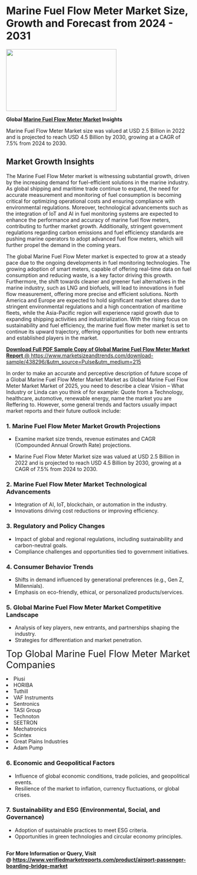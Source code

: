 <H1>Marine Fuel Flow Meter Market Size, Growth and Forecast from 2024 - 2031</H1><img class="aligncenter size-medium wp-image-584254" src="https://thirdeyenews.in/wp-content/uploads/2024/09/Global-Market-Research-300x168.jpeg" alt="" width="300" height="168" /><p><strong>Global&nbsp;<a href="https://www.marketsizeandtrends.com/download-sample/438296/&amp;utm_source=Pulse&amp;utm_medium=215">Marine Fuel Flow Meter Market</a> Insights</strong></p><p>Marine Fuel Flow Meter Market size was valued at USD 2.5 Billion in 2022 and is projected to reach USD 4.5 Billion by 2030, growing at a CAGR of 7.5% from 2024 to 2030.</p><p><h2>Market Growth Insights</h2> <p>The Marine Fuel Flow Meter market is witnessing substantial growth, driven by the increasing demand for fuel-efficient solutions in the marine industry. As global shipping and maritime trade continue to expand, the need for accurate measurement and monitoring of fuel consumption is becoming critical for optimizing operational costs and ensuring compliance with environmental regulations. Moreover, technological advancements such as the integration of IoT and AI in fuel monitoring systems are expected to enhance the performance and accuracy of marine fuel flow meters, contributing to further market growth. Additionally, stringent government regulations regarding carbon emissions and fuel efficiency standards are pushing marine operators to adopt advanced fuel flow meters, which will further propel the demand in the coming years.</p> <p><a href="#"></a></p> <p>The global Marine Fuel Flow Meter market is expected to grow at a steady pace due to the ongoing developments in fuel monitoring technologies. The growing adoption of smart meters, capable of offering real-time data on fuel consumption and reducing waste, is a key factor driving this growth. Furthermore, the shift towards cleaner and greener fuel alternatives in the marine industry, such as LNG and biofuels, will lead to innovations in fuel flow measurement, offering more precise and efficient solutions. North America and Europe are expected to hold significant market shares due to stringent environmental regulations and a high concentration of maritime fleets, while the Asia-Pacific region will experience rapid growth due to expanding shipping activities and industrialization. With the rising focus on sustainability and fuel efficiency, the marine fuel flow meter market is set to continue its upward trajectory, offering opportunities for both new entrants and established players in the market.</p> <p><a href="#"></p><p><span class=""><strong>Download Full PDF Sample Copy of Global Marine Fuel Flow Meter Market Report</strong> @ <a href="https://www.marketsizeandtrends.com/download-sample/438296/&amp;utm_source=Pulse&amp;utm_medium=215" target="_blank">https://www.marketsizeandtrends.com/download-sample/438296/&amp;utm_source=Pulse&amp;utm_medium=215</a></span></p><p>In order to make an accurate and perceptive description of future scope of a Global&nbsp;Marine Fuel Flow Meter Market Market as Global&nbsp;Marine Fuel Flow Meter Market Market of 2025, you need to describe a clear Vision &ndash; What Industry or Linda can you think of for example: Quote from a Technology, healthcare, automotive, renewable energy, name the market you are Reffering to. However, some general trends and factors usually impact market reports and their future outlook include:</p><h3>1.&nbsp;<strong>Marine Fuel Flow Meter Market Growth Projections</strong></h3><ul><li>Examine market size trends, revenue estimates and CAGR (Compounded Annual Growth Rate) projections.</li><li><p>Marine Fuel Flow Meter Market size was valued at USD 2.5 Billion in 2022 and is projected to reach USD 4.5 Billion by 2030, growing at a CAGR of 7.5% from 2024 to 2030.</p></li></ul><h3>2.&nbsp;<strong>Marine Fuel Flow Meter Market Technological Advancements</strong></h3><ul><li>Integration of AI, IoT, blockchain, or automation in the industry.</li><li>Innovations driving cost reductions or improving efficiency.</li></ul><h3>3.&nbsp;<strong>Regulatory and Policy Changes</strong></h3><ul><li>Impact of global and regional regulations, including sustainability and carbon-neutral goals.</li><li>Compliance challenges and opportunities tied to government initiatives.</li></ul><h3>4.&nbsp;<strong>Consumer Behavior Trends</strong></h3><ul><li>Shifts in demand influenced by generational preferences (e.g., Gen Z, Millennials).</li><li>Emphasis on eco-friendly, ethical, or personalized products/services.</li></ul><h3>5.&nbsp;<strong>Global Marine Fuel Flow Meter Market Competitive Landscape</strong></h3><ul><li>Analysis of key players, new entrants, and partnerships shaping the industry.</li><li>Strategies for differentiation and market penetration.</li></ul><p data-pm-slice="1 1 []"><span style="color: inherit; font-family: inherit; font-size: 25px;">Top Global Marine Fuel Flow Meter Market Companies</span></p><div class="" data-test-id=""><p><li>Piusi</li><li> HORIBA</li><li> Tuthill</li><li> VAF Instruments</li><li> Sentronics</li><li> TASI Group</li><li> Technoton</li><li> SEETRON</li><li> Mechatronics</li><li> Scintex</li><li> Great Plains Industries</li><li> Adam Pump</li></p></div><h3>6.&nbsp;<strong>Economic and Geopolitical Factors</strong></h3><ul><li>Influence of global economic conditions, trade policies, and geopolitical events.</li><li>Resilience of the market to inflation, currency fluctuations, or global crises.</li></ul><h3>7.&nbsp;<strong>Sustainability and ESG (Environmental, Social, and Governance)</strong></h3><ul><li>Adoption of sustainable practices to meet ESG criteria.</li><li>Opportunities in green technologies and circular economy principles.</li></ul><h2><strong style="font-size: 14px;">For More Information or Query, Visit @&nbsp;</strong><a style="background-color: #ffffff; font-size: 14px;" href="https://www.marketsizeandtrends.com/report/marine-fuel-flow-meter-market/" target="_blank">https://www.verifiedmarketreports.com/product/airport-passenger-boarding-bridge-market</a></h2>
